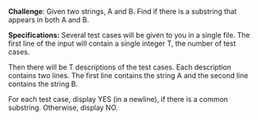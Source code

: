 **Challenge**: Given two strings, A and B. Find if there is a substring that appears in both A and B.

**Specifications:** Several test cases will be given to you in a single file. The first line of the input will contain a single integer T, the number of test cases.

Then there will be T descriptions of the test cases. Each description contains two lines. The first line contains the string A and the second line contains the string B.

For each test case, display YES (in a newline), if there is a common substring. Otherwise, display NO.
